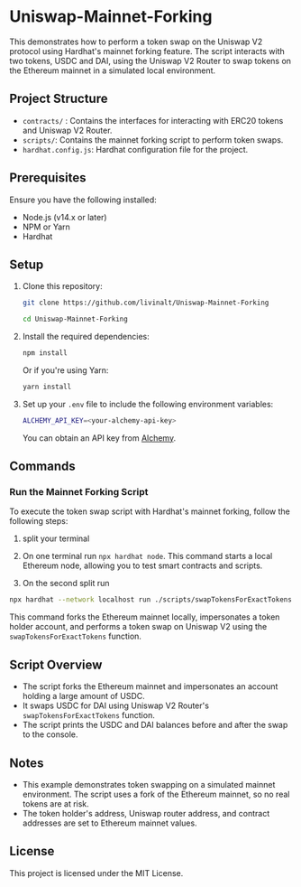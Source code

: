 # Uniswap-Mainnet-Forking

This demonstrates how to perform a token swap on the Uniswap V2 protocol using Hardhat's mainnet forking feature. The script interacts with two tokens, USDC and DAI, using the Uniswap V2 Router to swap tokens on the Ethereum mainnet in a simulated local environment.

## Project Structure

- `contracts/` : Contains the interfaces for interacting with ERC20 tokens and Uniswap V2 Router.
- `scripts/`: Contains the mainnet forking script to perform token swaps.
- `hardhat.config.js`: Hardhat configuration file for the project.

## Prerequisites

Ensure you have the following installed:

- Node.js (v14.x or later)
- NPM or Yarn
- Hardhat

## Setup

1. Clone this repository:

   ```bash
   git clone https://github.com/livinalt/Uniswap-Mainnet-Forking

   cd Uniswap-Mainnet-Forking
   ```

2. Install the required dependencies:

   ```bash
   npm install
   ```

   Or if you're using Yarn:

   ```bash
   yarn install
   ```

3. Set up your `.env` file to include the following environment variables:

   ```bash
   ALCHEMY_API_KEY=<your-alchemy-api-key>
   ```

   You can obtain an API key from [Alchemy](https://www.alchemy.com/).

## Commands

### Run the Mainnet Forking Script

To execute the token swap script with Hardhat's mainnet forking, follow the following steps:

1. split your terminal
2. On one terminal run `npx hardhat node`. 
This command starts a local Ethereum node, allowing you to test smart contracts and scripts.

3. On the second split run 

```bash
npx hardhat --network localhost run ./scripts/swapTokensForExactTokens.ts
```

This command forks the Ethereum mainnet locally, impersonates a token holder account, and performs a token swap on Uniswap V2 using the `swapTokensForExactTokens` function.


## Script Overview

- The script forks the Ethereum mainnet and impersonates an account holding a large amount of USDC.
- It swaps USDC for DAI using Uniswap V2 Router's `swapTokensForExactTokens` function.
- The script prints the USDC and DAI balances before and after the swap to the console.

## Notes

- This example demonstrates token swapping on a simulated mainnet environment. The script uses a fork of the Ethereum mainnet, so no real tokens are at risk.
- The token holder's address, Uniswap router address, and contract addresses are set to Ethereum mainnet values.

## License

This project is licensed under the MIT License.
